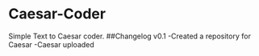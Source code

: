 # Caesar-Coder
Simple Text to Caesar coder.
##Changelog
v0.1 
-Created a repository for Caesar
-Caesar uploaded
